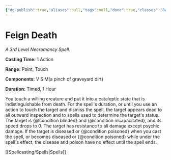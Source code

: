 ```yaml
---
{"dg-publish":true,"aliases":null,"tags":null,"done":true,"classes":"Bard, Cleric, Druid, Wizard,","spellLevel":3,"school":"Necromancy","source":"PHB","permalink":"/spells/feign-death/","dgHomeLink":false,"dgPassFrontmatter":true}
---
```


# Feign Death
*A 3rd Level Necromancy Spell.*

**Casting Time:** 1 Action

**Range:** Point, Touch

**Components:** V S M(a pinch of graveyard dirt)

**Duration:** Timed, 1 Hour

You touch a willing creature and put it into a cataleptic state that is indistinguishable from death.
For the spell's duration, or until you use an action to touch the target and dismiss the spell, the target appears dead to all outward inspection and to spells used to determine the target's status. The target is {@condition blinded} and {@condition incapacitated}, and its speed drops to 0. The target has resistance to all damage except psychic damage. If the target is diseased or {@condition poisoned} when you cast the spell, or becomes diseased or {@condition poisoned} while under the spell's effect, the disease and poison have no effect until the spell ends.

[[Spellcasting/Spells|Spells]]